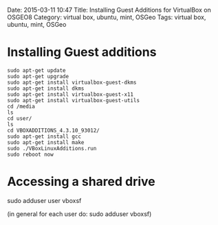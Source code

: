 Date: 2015-03-11 10:47
Title: Installing Guest Additions for VirtualBox on OSGEO8
Category: virtual box, ubuntu, mint, OSGeo
Tags:  virtual box, ubuntu, mint, OSGeo

# Installing Guest additions

```
sudo apt-get update
sudo apt-get upgrade
sudo apt-get install virtualbox-guest-dkms
sudo apt-get install dkms
sudo apt-get install virtualbox-guest-x11
sudo apt-get install virtualbox-guest-utils
cd /media
ls
cd user/
ls
cd VBOXADDITIONS_4.3.10_93012/
sudo apt-get install gcc 
sudo apt-get install make
sudo ./VBoxLinuxAdditions.run 
sudo reboot now
```


# Accessing a shared drive

sudo adduser user vboxsf

(in general for each user do: sudo adduser <username> vboxsf)
